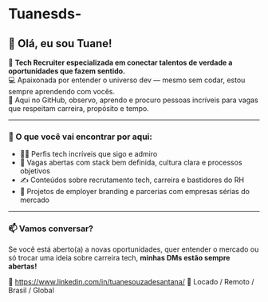 # Tuanesds-
## 👋 Olá, eu sou Tuane!

🎯 **Tech Recruiter especializada em conectar talentos de verdade a oportunidades que fazem sentido.**  
💻 Apaixonada por entender o universo dev — mesmo sem codar, estou sempre aprendendo com vocês.  
🚀 Aqui no GitHub, observo, aprendo e procuro pessoas incríveis para vagas que respeitam carreira, propósito e tempo.

---

### 💼 O que você vai encontrar por aqui:

- 👩‍💻 Perfis tech incríveis que sigo e admiro
- 📌 Vagas abertas com stack bem definida, cultura clara e processos objetivos
- ✍️ Conteúdos sobre recrutamento tech, carreira e bastidores do RH
- 🤝 Projetos de employer branding e parcerias com empresas sérias do mercado

---

### 📫 Vamos conversar?

Se você está aberto(a) a novas oportunidades, quer entender o mercado ou só trocar uma ideia sobre carreira tech, **minhas DMs estão sempre abertas!**


🔗 https://www.linkedin.com/in/tuanesouzadesantana/
📍 Locado / Remoto / Brasil / Global

